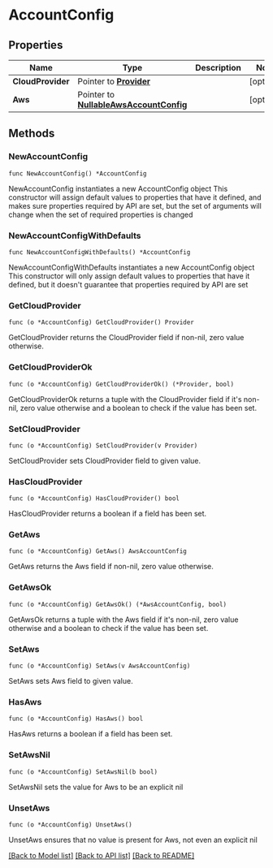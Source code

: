 # AccountConfig

## Properties

Name | Type | Description | Notes
------------ | ------------- | ------------- | -------------
**CloudProvider** | Pointer to [**Provider**](Provider.md) |  | [optional] 
**Aws** | Pointer to [**NullableAwsAccountConfig**](AwsAccountConfig.md) |  | [optional] 

## Methods

### NewAccountConfig

`func NewAccountConfig() *AccountConfig`

NewAccountConfig instantiates a new AccountConfig object
This constructor will assign default values to properties that have it defined,
and makes sure properties required by API are set, but the set of arguments
will change when the set of required properties is changed

### NewAccountConfigWithDefaults

`func NewAccountConfigWithDefaults() *AccountConfig`

NewAccountConfigWithDefaults instantiates a new AccountConfig object
This constructor will only assign default values to properties that have it defined,
but it doesn't guarantee that properties required by API are set

### GetCloudProvider

`func (o *AccountConfig) GetCloudProvider() Provider`

GetCloudProvider returns the CloudProvider field if non-nil, zero value otherwise.

### GetCloudProviderOk

`func (o *AccountConfig) GetCloudProviderOk() (*Provider, bool)`

GetCloudProviderOk returns a tuple with the CloudProvider field if it's non-nil, zero value otherwise
and a boolean to check if the value has been set.

### SetCloudProvider

`func (o *AccountConfig) SetCloudProvider(v Provider)`

SetCloudProvider sets CloudProvider field to given value.

### HasCloudProvider

`func (o *AccountConfig) HasCloudProvider() bool`

HasCloudProvider returns a boolean if a field has been set.

### GetAws

`func (o *AccountConfig) GetAws() AwsAccountConfig`

GetAws returns the Aws field if non-nil, zero value otherwise.

### GetAwsOk

`func (o *AccountConfig) GetAwsOk() (*AwsAccountConfig, bool)`

GetAwsOk returns a tuple with the Aws field if it's non-nil, zero value otherwise
and a boolean to check if the value has been set.

### SetAws

`func (o *AccountConfig) SetAws(v AwsAccountConfig)`

SetAws sets Aws field to given value.

### HasAws

`func (o *AccountConfig) HasAws() bool`

HasAws returns a boolean if a field has been set.

### SetAwsNil

`func (o *AccountConfig) SetAwsNil(b bool)`

 SetAwsNil sets the value for Aws to be an explicit nil

### UnsetAws
`func (o *AccountConfig) UnsetAws()`

UnsetAws ensures that no value is present for Aws, not even an explicit nil

[[Back to Model list]](../README.md#documentation-for-models) [[Back to API list]](../README.md#documentation-for-api-endpoints) [[Back to README]](../README.md)


